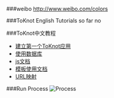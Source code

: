 ###weibo
http://www.weibo.com/colors

###ToKnot English Tutorials
 so far no

###ToKnot中文教程

* [建立第一个ToKnot应用](https://github.com/chopins/toknot/blob/master/doc/quickstart.first-app.mdown)
* [使用数据库](https://github.com/chopins/toknot/blob/master/doc/use.database.mdown)
* [js文档](https://github.com/chopins/toknot/blob/master/doc/toknot-javascript-lib-doc.mdown)
* [模板使用文档](https://github.com/chopins/toknot/blob/master/doc/toknot-view-template-doc.mdown)
* [URL映射](https://github.com/chopins/toknot/blob/master/doc/toknot-url-mapping-doc.mdown)

###Run Process
![Process](https://raw.github.com/chopins/toknot/master/doc/toknot-run-flow-chart.png "process")
